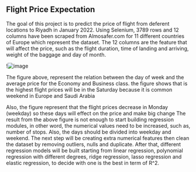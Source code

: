 ## Flight Price Expectation 

The goal of this project is to predict the price of flight from deferent locations to Riyadh in January 2022. Using Selenium, 3789 rows and 12 columns have been scraped from Almosafer.com for 11 different countries of Europe which represent the dataset. The 12 columns are the feature that will affect the price, such as the flight duration, time of landing and arriving, weight of the baggage and day of month.


!![image](https://user-images.githubusercontent.com/36573740/138600454-c2386d57-3ade-4ff0-a1e5-bf5c39a48844.png)



The figure above,  represent the relation between the day of week and the average price for the Economy and Business class. the figure shows that is the highest flight prices will be in the Saturday because it is common weekend in Europe and Saudi Arabia  

Also, the figure represent that the flight prices decrease  in Monday (weekday)  so these days will effect on the price and make big change 
The result from the above figure is not enough to start building regression modules, in other word, the numerical values need to be increased, such as, number of stops. Also, the days should be divided into weekday and weekend. The next step will be creating extra numerical features then clean the dataset by removing outliers, nulls and duplicate. After that, different regression models will be built starting from linear regression, polynomial regression with different degrees, ridge regression, lasso regression and elastic regression, to decide with one is the best in term of R^2.
